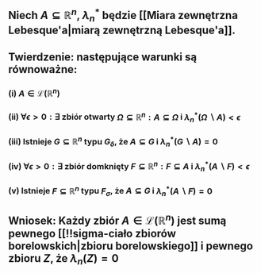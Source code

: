 ## Niech $A\subseteq\mathbb{R}^n$, $\lambda_n^*$ będzie [[Miara zewnętrzna Lebesque'a|miarą zewnętrzną Lebesque'a]].
## **Twierdzenie**: następujące warunki są równoważne:
### (i) $A\in\mathscr{L}(\mathbb{R}^n)$
### (ii) $\forall{\epsilon>0}:\exists$ zbiór otwarty ${\Omega\subseteq{\mathbb{R}^n}}: A\subseteq\Omega$ i $\lambda_n^*(\Omega\backslash A)<\epsilon$
### (iii) Istnieje $G\subseteq\mathbb{R}^n$ typu $G_\delta$, że $A\subseteq{G}$ i $\lambda_n^*(G\backslash A)=0$
### (iv) $\forall{\epsilon>0}:\exists$ zbiór domknięty ${F\subseteq\mathbb{R}^n}:F\subseteq A$ i $\lambda_n^*(A\backslash F)<\epsilon$
### (v) Istnieje $F\subseteq\mathbb{R}^n$ typu $F_\sigma$, że $A\subseteq{G}$ i $\lambda_n^*(A\backslash F)=0$
## **Wniosek:** Każdy zbiór $A\in\mathscr{L}(\mathbb{R}^n)$ jest sumą pewnego [[!!sigma-ciało zbiorów borelowskich|zbioru borelowskiego]] i pewnego zbioru $Z$, że $\lambda_n(Z)=0$

